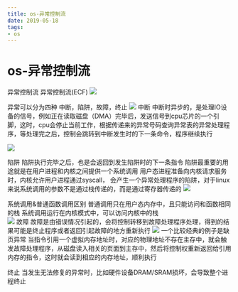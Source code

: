 ```yaml
--- 
title: os-异常控制流 
date: 2019-05-18
tags: 
- os 
---
```

# os-异常控制流
异常控制流
异常控制流(ECF)
![](https://cdn.jsdelivr.net/gh/nber1994/fu0k@master/uPic/20190517153730909_506308961.png)

异常可以分为四种
中断，陷阱，故障，终止
![](https://cdn.jsdelivr.net/gh/nber1994/fu0k@master/uPic/20190517153750312_1204498113.png)
中断
中断时异步的，是处理IO设备的信号，例如正在读取磁盘（DMA）完毕后，发送信号到cpu芯片的一个引脚，这时，cpu会停止当前工作，根据传递来的异常号码查询异常表的异常处理程序，等处理完之后，控制会跳转到中断发生时的下一条命令，程序继续执行

![](https://cdn.jsdelivr.net/gh/nber1994/fu0k@master/uPic/20190517153805686_1818928569.png)

陷阱
陷阱执行完毕之后，也是会返回到发生陷阱时的下一条指令
陷阱最重要的用途就是在用户进程和内核之间提供一个系统调用
用户态进程准备向内核请求服务时，内核允许用户进程通过syscall， 会产生一个异常处理程序的陷阱，对于linux来说系统调用的参数不是通过栈传递的，而是通过寄存器传递的
![](https://cdn.jsdelivr.net/gh/nber1994/fu0k@master/uPic/20190517153822014_1302744138.png)


系统调用&普通函数调用区别
普通调用只在用户态内存中，且只能访问和函数相同的栈
系统调用运行在内核模式中，可以访问内核中的栈	
![](https://cdn.jsdelivr.net/gh/nber1994/fu0k@master/uPic/20190517153840122_1624946201.png)
故障
故障是由错误情况引起的，会将控制转移到故障处理程序处理，得到的结果可能是终止程序或者返回引起故障的地方重新执行
![](https://cdn.jsdelivr.net/gh/nber1994/fu0k@master/uPic/20190517153855901_921261308.png)
一个比较经典的例子是缺页异常
当指令引用一个虚拟内存地址时，对应的物理地址不存在主存中，就会触发故障处理程序，从磁盘读入相关的页面到主存中，然后将控制权重新返回给引用内存的指令，这时就会读到相应的内存地址，顺利执行

终止
当发生无法修复的异常时，比如硬件设备DRAM/SRAM损坏，会导致整个进程终止
